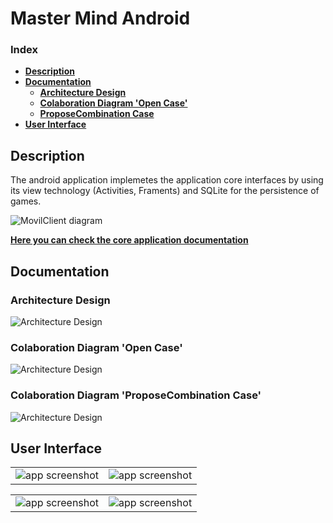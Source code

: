 # Master Mind Android

### Index
- **[Description](#description)**
- **[Documentation](#documentation)**
  - **[Architecture Design](#architecture-design)**
  - **[Colaboration Diagram 'Open Case'](#colaboration-diagram-open-case)**
  - **[ProposeCombination Case](#colaboration-diagram-proposecombination-case)**
- **[User Interface](#user-interface)**

## Description
The android application implemetes the application core interfaces by using its view technology (Activities, Framents) and SQLite for the persistence of games.

![MovilClient diagram](docs/master_mind_movil_client.svg)

**[Here you can check the core application documentation](https://github.com/PacoMorando/master-mind-core)**


## Documentation

### Architecture Design
![Architecture Design](docs/architecture_desing/analysis-architecture.svg)

### Colaboration Diagram 'Open Case'
![Architecture Design](docs/colaboration_open/colaboration-open.svg)

### Colaboration Diagram 'ProposeCombination Case'
![Architecture Design](docs/colaboration_propose_combination/colaboration-propose-combination.svg)

## User Interface

|  |  |
|---|---|
| ![app screenshot](docs/mm_ss1.webp) | ![app screenshot](docs/mm_ss2.webp)|

|  |  |
|---|---|
| ![app screenshot](docs/mm_ss3.webp) | ![app screenshot](docs/mm_ss4.webp)|
